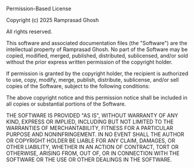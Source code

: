 Permission-Based License

Copyright (c) 2025 Ramprasad Ghosh

All rights reserved.

This software and associated documentation files (the "Software") are the intellectual property of Ramprasad Ghosh. No part of the Software may be copied, modified, merged, published, distributed, sublicensed, and/or sold without the prior express written permission of the copyright holder.

If permission is granted by the copyright holder, the recipient is authorized to use, copy, modify, merge, publish, distribute, sublicense, and/or sell copies of the Software, subject to the following conditions:

The above copyright notice and this permission notice shall be included in all copies or substantial portions of the Software.

THE SOFTWARE IS PROVIDED "AS IS", WITHOUT WARRANTY OF ANY KIND, EXPRESS OR IMPLIED, INCLUDING BUT NOT LIMITED TO THE WARRANTIES OF MERCHANTABILITY, FITNESS FOR A PARTICULAR PURPOSE AND NONINFRINGEMENT. IN NO EVENT SHALL THE AUTHOR OR COPYRIGHT HOLDER BE LIABLE FOR ANY CLAIM, DAMAGES, OR OTHER LIABILITY, WHETHER IN AN ACTION OF CONTRACT, TORT OR OTHERWISE, ARISING FROM, OUT OF, OR IN CONNECTION WITH THE SOFTWARE OR THE USE OR OTHER DEALINGS IN THE SOFTWARE.
